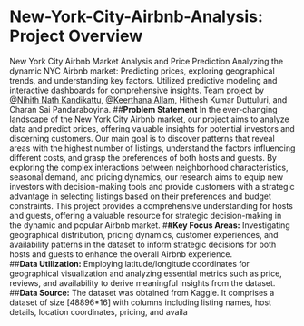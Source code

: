 # New-York-City-Airbnb-Analysis: Project Overview
New York City Airbnb Market Analysis and Price Prediction
Analyzing the dynamic NYC Airbnb market: Predicting prices, exploring geographical trends, and understanding key factors. Utilized predictive modeling and interactive dashboards for comprehensive insights. Team project by [@Nihith Nath Kandikattu](https://github.com/nihith-nath), [@Keerthana Allam](https://github.com/Keerthana-Allam), Hithesh Kumar Duttuluri, and Charan Sai Pandaraboyina.
##**Problem Statement**
In the ever-changing landscape of the New York City Airbnb market, our project aims to analyze data and predict prices, offering valuable insights for potential investors and discerning customers. Our main goal is to discover patterns that reveal areas with the highest number of listings, understand the factors influencing different costs, and grasp the preferences of both hosts and guests. By exploring the complex interactions between neighborhood characteristics, seasonal demand, and pricing dynamics, our research aims to equip new investors with decision-making tools and provide customers with a strategic advantage in selecting listings based on their preferences and budget constraints. This project provides a comprehensive understanding for hosts and guests, offering a valuable resource for strategic decision-making in the dynamic and popular Airbnb market.
#**#Key  Focus  Areas:** 
Investigating geographical distribution, pricing  dynamics, customer experiences, and  availability patterns in the dataset to inform strategic decisions for both hosts and guests to enhance the overall Airbnb experience.  
##**Data Utilization:** Employing latitude/longitude coordinates for geographical visualization and analyzing essential metrics such as price, reviews, and availability to derive meaningful insights from the dataset. 
##**Data Source:** The dataset was obtained from Kaggle. It comprises a dataset of size [48896*16] with columns including listing names, host details, location coordinates, pricing, and availa

